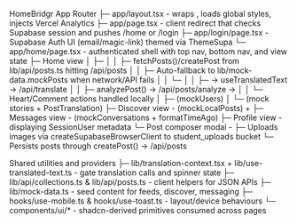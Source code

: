 HomeBridgr App Router
├─ app/layout.tsx - wraps <TranslationProvider>, loads global styles, injects Vercel Analytics
├─ app/page.tsx - client redirect that checks Supabase session and pushes /home or /login
├─ app/login/page.tsx - Supabase Auth UI (email/magic-link) themed via ThemeSupa
└─ app/home/page.tsx - authenticated shell with top nav, bottom nav, and view state
   ├─ Home view
   │  ├─ <HomeFeed refreshToken>
   │  │  ├─ fetchPosts()/createPost from lib/api/posts.ts hitting /api/posts
   │  │  ├─ Auto-fallback to lib/mock-data.mockPosts when network/API fails
   │  │  └─ <PostCard>
   │  │     ├─ <PostTranslation> -> useTranslatedText -> /api/translate
   │  │     ├─ analyzePost() -> /api/posts/analyze -> <CaptionWithInsights>
   │  │     └─ Heart/Comment actions handled locally
   │  ├─ <SuggestedFriendsSidebar> (mockUsers)
   │  └─ <TopStoriesSidebar> (mock stories + PostTranslation)
   ├─ Discover view - <DiscoverFeed> (mockLocalPosts) + <TopLocationsSidebar>
   ├─ Messages view - <MessagingView> (mockConversations + formatTimeAgo)
   ├─ Profile view - <ProfileView> displaying SessionUser metadata
   └─ Post composer modal - <PostComposer>
      ├─ Uploads images via createSupabaseBrowserClient to student_uploads bucket
      └─ Persists posts through createPost() -> /api/posts

Shared utilities and providers
├─ lib/translation-context.tsx + lib/use-translated-text.ts - gate translation calls and spinner state
├─ lib/api/collections.ts & lib/api/posts.ts - client helpers for JSON APIs
├─ lib/mock-data.ts - seed content for feeds, discover, messaging
├─ hooks/use-mobile.ts & hooks/use-toast.ts - layout/device behaviours
└─ components/ui/* - shadcn-derived primitives consumed across pages
